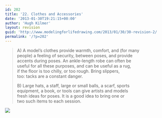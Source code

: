 ```yaml
---
id: 202
title: '22. Clothes and Accessories'
date: '2013-01-30T19:21:15+00:00'
author: 'Hugh Kilmer'
layout: revision
guid: 'http://www.modelingforlifedrawing.com/2013/01/30/30-revision-2/'
permalink: '/?p=202'
---
```


> A) A model’s clothes provide warmth, comfort, and (for many  
> people) a feeling of security, between poses, and provide  
> accents during poses. An ankle-length robe can often be  
> useful for all these purposes, and can be useful as a rug,  
> if the floor is too chilly, or too rough. Bring slippers,  
> too: tacks are a constant danger.
> 
> B) Large hats, a staff, large or small balls, a scarf, sports  
> equipment, a book, or tools can give artists and models  
> fresh ideas for poses. It is a good idea to bring one or  
> two such items to each session.

![](http://www.modelingforlifedrawing.com/community/images/originals/24_at-the-beach.jpg)